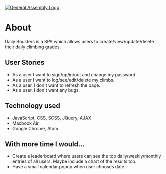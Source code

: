[![General Assembly Logo](https://camo.githubusercontent.com/1a91b05b8f4d44b5bbfb83abac2b0996d8e26c92/687474703a2f2f692e696d6775722e636f6d2f6b6538555354712e706e67)](https://generalassemb.ly/education/web-development-immersive)

# About

Daily Boulders is a SPA which allows users to create/view/update/delete their daily climbing grades.

## User Stories

-  As a user I want to sign/up/in/out and change my password.
-  As a user I want to log/see/edit/delete my climbs.
-  As a user, I don't want to refresh the page.
-  As a user, I don't want any bugs.

## Technology used

-  JavaScript, CSS, SCSS, JQuery, AJAX
-  Macbook Air
-  Google Chrome, Atom

## With more time I would...

- Create a leaderboard where users can see the top daily/weekly/monthly entries of all users. Maybe include a chart of the results too.
- Have a small calendar popup when user chooses date.
